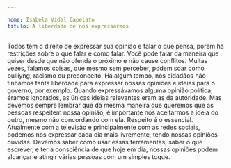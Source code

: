 ```yaml
---

nome: Isabela Vidal Capelato                     
titulo: A liberdade de nos expressarmos
---
```


Todos têm o direito de expressar sua opinião e falar o que pensa, porém há restrições sobre o que falar e como falar. 
Você pode falar da maneira que quiser desde que não ofenda o próximo e não cause conflitos. Muitas vezes, falamos coisas, que mesmo sem perceber, podem soar como bulliyng, racismo ou preconceito.
Há algum tempo, nós cidadãos não tínhamos tanta liberdade para expressar nossas opiniões e ideias para o governo, por exemplo.  Quando expressávamos alguma opinião política, éramos ignorados, as únicas ideias relevantes eram as da autoridade.
Mas devemos sempre lembrar que da mesma maneira que queremos que as pessoas respeitem nossa opinião, é importante nós aceitarmos a ideia do outro, mesmo não concordando com ela. Respeito é o essencial. 
Atualmente com a televisão e principalmente com as redes sociais, podemos nos expressar cada dia mais livremente, tendo nossas opiniões ouvidas. Devemos saber como usar essas ferramentas, saber o que escrever, e ter a consciência de que hoje em dia, nossas opiniões podem alcançar e atingir várias pessoas com um simples toque.

